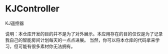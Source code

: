 KJController
================

KJ遥控器

说明：本仓库开发的目的并不是为了对外展示。本应用存在的目的仅仅是为了记录我自己的智能房间计划每天的一点点进展。
当然，你可以将本仓库的代码拿来学习，但可能有很多素材你无法拥有。
